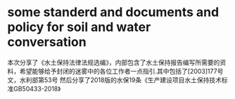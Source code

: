 # some standerd and documents and policy for soil and water conversation
本次分享了《水土保持法律法规选编》，内部包含了水土保持报告编写所需要的资料，希望能够给予封闭的迷雾中的各位工作者一点指引.其中包括了[2003]177号文，水利部第53号
然后分享了2018版的水保19条《生产建设项目水土保持技术标准GB50433-2018》
